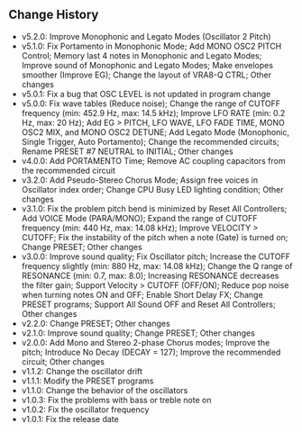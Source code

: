 
## Change History

- v5.2.0: Improve Monophonic and Legato Modes (Oscillator 2 Pitch)
- v5.1.0: Fix Portamento in Monophonic Mode; Add MONO OSC2 PITCH Control; Memory last 4 notes in Monophonic and Legato Modes; Improve sound of Monophonic and Legato Modes; Make envelopes smoother (Improve EG); Change the layout of VRA8-Q CTRL; Other changes
- v5.0.1: Fix a bug that OSC LEVEL is not updated in program change
- v5.0.0: Fix wave tables (Reduce noise); Change the range of CUTOFF frequency (min: 452.9 Hz, max: 14.5 kHz); Improve LFO RATE (min: 0.2 Hz, max: 20 Hz); Add EG > PITCH, LFO WAVE, LFO FADE TIME, MONO OSC2 MIX, and MONO OSC2 DETUNE; Add Legato Mode (Monophonic, Single Trigger, Auto Portamento); Change the recommended circuits; Rename PRESET #7 NEUTRAL to INITIAL; Other changes
- v4.0.0: Add PORTAMENTO Time; Remove AC coupling capacitors from the recommended circuit
- v3.2.0: Add Pseudo-Stereo Chorus Mode; Assign free voices in Oscillator index order; Change CPU Busy LED lighting condition; Other changes
- v3.1.0: Fix the problem pitch bend is minimized by Reset All Controllers; Add VOICE Mode (PARA/MONO); Expand the range of CUTOFF frequency (min: 440 Hz, max: 14.08 kHz); Improve VELOCITY > CUTOFF; Fix the instability of the pitch when a note (Gate) is turned on; Change PRESET; Other changes
- v3.0.0: Improve sound quality; Fix Oscillator pitch; Increase the CUTOFF frequency slightly (min: 880 Hz, max: 14.08 kHz); Change the Q range of RESONANCE (min: 0.7, max: 8.0); Increasing RESONANCE decreases the filter gain; Support Velocity > CUTOFF (OFF/ON); Reduce pop noise when turning notes ON and OFF; Enable Short Delay FX; Change PRESET programs; Support All Sound OFF and Reset All Controllers; Other changes
- v2.2.0: Change PRESET; Other changes
- v2.1.0: Improve sound quality; Change PRESET; Other changes
- v2.0.0: Add Mono and Stereo 2-phase Chorus modes; Improve the pitch; Introduce No Decay (DECAY = 127); Improve the recommended circuit; Other changes
- v1.1.2: Change the oscillator drift
- v1.1.1: Modify the PRESET programs
- v1.1.0: Change the behavior of the oscillators
- v1.0.3: Fix the problems with bass or treble note on
- v1.0.2: Fix the oscillator frequency
- v1.0.1: Fix the release date